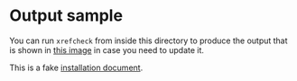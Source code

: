 <!--
 - SPDX-FileCopyrightText: 2018-2022 Serokell <https://serokell.io>
 -
 - SPDX-License-Identifier: MPL-2.0
 -->

# Output sample

You can run `xrefcheck` from inside this directory to produce the output that is shown in [this image](./output-sample.png) in case you need to update it.

This is a fake [installation document](/docs/installation.md#installation-step).
